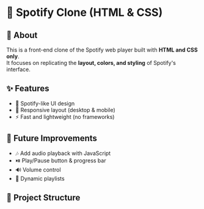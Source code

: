 
# 🎵 Spotify Clone (HTML & CSS)

## 📖 About
This is a front-end clone of the Spotify web player built with **HTML and CSS only**.  
It focuses on replicating the **layout, colors, and styling** of Spotify's interface.  

## ✨ Features
- 🎨 Spotify-like UI design
- 📱 Responsive layout (desktop & mobile)
- ⚡ Fast and lightweight (no frameworks)

## 🚀 Future Improvements
- 🎶 Add audio playback with JavaScript
- ⏯️ Play/Pause button & progress bar
- 🔊 Volume control
- 📂 Dynamic playlists

## 📂 Project Structure
